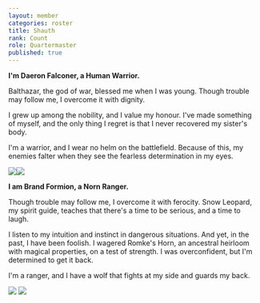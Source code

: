 ```yaml
---
layout: member
categories: roster
title: Shauth
rank: Count
role: Quartermaster
published: true
---
```


**I'm Daeron Falconer, a Human Warrior.**

Balthazar, the god of war, blessed me when I was young. Though trouble may follow me, I overcome it with dignity.

I grew up among the nobility, and I value my honour. I've made something of myself, and the only thing I regret is that I never recovered my sister's body.

I'm a warrior, and I wear no helm on the battlefield. Because of this, my enemies falter when they see the fearless determination in my eyes.

![](http://dadler.weebly.com/uploads/1/0/0/5/10056519/847825_orig.jpg)![](http://dadler.weebly.com/uploads/1/0/0/5/10056519/8262864_orig.jpg)

**I am Brand Formion, a Norn Ranger.**

Though trouble may follow me, I overcome it with ferocity. Snow Leopard, my spirit guide, teaches that there's a time to be serious, and a time to laugh.

I listen to my intuition and instinct in dangerous situations. And yet, in the past, I have been foolish. I wagered Romke's Horn, an ancestral heirloom with magical properties, on a test of strength. I was overconfident, but I'm determined to get it back.

I'm a ranger, and I have a wolf that fights at my side and guards my back.

![](http://dadler.weebly.com/uploads/1/0/0/5/10056519/3603539_orig.jpg) ![](http://dadler.weebly.com/uploads/1/0/0/5/10056519/7479895_orig.jpg)